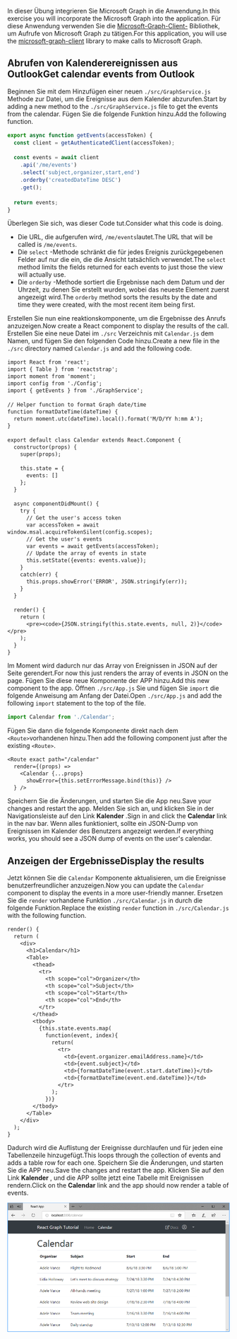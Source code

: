 <!-- markdownlint-disable MD002 MD041 -->

<span data-ttu-id="86f53-101">In dieser Übung integrieren Sie Microsoft Graph in die Anwendung.</span><span class="sxs-lookup"><span data-stu-id="86f53-101">In this exercise you will incorporate the Microsoft Graph into the application.</span></span> <span data-ttu-id="86f53-102">Für diese Anwendung verwenden Sie die [Microsoft-Graph-Client-](https://github.com/microsoftgraph/msgraph-sdk-javascript) Bibliothek, um Aufrufe von Microsoft Graph zu tätigen.</span><span class="sxs-lookup"><span data-stu-id="86f53-102">For this application, you will use the [microsoft-graph-client](https://github.com/microsoftgraph/msgraph-sdk-javascript) library to make calls to Microsoft Graph.</span></span>

## <a name="get-calendar-events-from-outlook"></a><span data-ttu-id="86f53-103">Abrufen von Kalenderereignissen aus Outlook</span><span class="sxs-lookup"><span data-stu-id="86f53-103">Get calendar events from Outlook</span></span>

<span data-ttu-id="86f53-104">Beginnen Sie mit dem Hinzufügen einer neuen `./src/GraphService.js` Methode zur Datei, um die Ereignisse aus dem Kalender abzurufen.</span><span class="sxs-lookup"><span data-stu-id="86f53-104">Start by adding a new method to the `./src/GraphService.js` file to get the events from the calendar.</span></span> <span data-ttu-id="86f53-105">Fügen Sie die folgende Funktion hinzu.</span><span class="sxs-lookup"><span data-stu-id="86f53-105">Add the following function.</span></span>

```js
export async function getEvents(accessToken) {
  const client = getAuthenticatedClient(accessToken);

  const events = await client
    .api('/me/events')
    .select('subject,organizer,start,end')
    .orderby('createdDateTime DESC')
    .get();

  return events;
}
```

<span data-ttu-id="86f53-106">Überlegen Sie sich, was dieser Code tut.</span><span class="sxs-lookup"><span data-stu-id="86f53-106">Consider what this code is doing.</span></span>

- <span data-ttu-id="86f53-107">Die URL, die aufgerufen wird, `/me/events`lautet.</span><span class="sxs-lookup"><span data-stu-id="86f53-107">The URL that will be called is `/me/events`.</span></span>
- <span data-ttu-id="86f53-108">Die `select` -Methode schränkt die für jedes Ereignis zurückgegebenen Felder auf nur die ein, die die Ansicht tatsächlich verwendet.</span><span class="sxs-lookup"><span data-stu-id="86f53-108">The `select` method limits the fields returned for each events to just those the view will actually use.</span></span>
- <span data-ttu-id="86f53-109">Die `orderby` -Methode sortiert die Ergebnisse nach dem Datum und der Uhrzeit, zu denen Sie erstellt wurden, wobei das neueste Element zuerst angezeigt wird.</span><span class="sxs-lookup"><span data-stu-id="86f53-109">The `orderby` method sorts the results by the date and time they were created, with the most recent item being first.</span></span>

<span data-ttu-id="86f53-110">Erstellen Sie nun eine reaktionskomponente, um die Ergebnisse des Anrufs anzuzeigen.</span><span class="sxs-lookup"><span data-stu-id="86f53-110">Now create a React component to display the results of the call.</span></span> <span data-ttu-id="86f53-111">Erstellen Sie eine neue Datei im `./src` Verzeichnis mit `Calendar.js` dem Namen, und fügen Sie den folgenden Code hinzu.</span><span class="sxs-lookup"><span data-stu-id="86f53-111">Create a new file in the `./src` directory named `Calendar.js` and add the following code.</span></span>

```JSX
import React from 'react';
import { Table } from 'reactstrap';
import moment from 'moment';
import config from './Config';
import { getEvents } from './GraphService';

// Helper function to format Graph date/time
function formatDateTime(dateTime) {
  return moment.utc(dateTime).local().format('M/D/YY h:mm A');
}

export default class Calendar extends React.Component {
  constructor(props) {
    super(props);

    this.state = {
      events: []
    };
  }

  async componentDidMount() {
    try {
      // Get the user's access token
      var accessToken = await window.msal.acquireTokenSilent(config.scopes);
      // Get the user's events
      var events = await getEvents(accessToken);
      // Update the array of events in state
      this.setState({events: events.value});
    }
    catch(err) {
      this.props.showError('ERROR', JSON.stringify(err));
    }
  }

  render() {
    return (
      <pre><code>{JSON.stringify(this.state.events, null, 2)}</code></pre>
    );
  }
}
```

<span data-ttu-id="86f53-112">Im Moment wird dadurch nur das Array von Ereignissen in JSON auf der Seite gerendert.</span><span class="sxs-lookup"><span data-stu-id="86f53-112">For now this just renders the array of events in JSON on the page.</span></span> <span data-ttu-id="86f53-113">Fügen Sie diese neue Komponente der APP hinzu.</span><span class="sxs-lookup"><span data-stu-id="86f53-113">Add this new component to the app.</span></span> <span data-ttu-id="86f53-114">Öffnen `./src/App.js` Sie und fügen Sie `import` die folgende Anweisung am Anfang der Datei.</span><span class="sxs-lookup"><span data-stu-id="86f53-114">Open `./src/App.js` and add the following `import` statement to the top of the file.</span></span>

```js
import Calendar from './Calendar';
```

<span data-ttu-id="86f53-115">Fügen Sie dann die folgende Komponente direkt nach dem `<Route>`vorhandenen hinzu.</span><span class="sxs-lookup"><span data-stu-id="86f53-115">Then add the following component just after the existing `<Route>`.</span></span>

```JSX
<Route exact path="/calendar"
  render={(props) =>
    <Calendar {...props}
      showError={this.setErrorMessage.bind(this)} />
  } />
```

<span data-ttu-id="86f53-116">Speichern Sie die Änderungen, und starten Sie die App neu.</span><span class="sxs-lookup"><span data-stu-id="86f53-116">Save your changes and restart the app.</span></span> <span data-ttu-id="86f53-117">Melden Sie sich an, und klicken Sie in der Navigationsleiste auf den Link **Kalender** .</span><span class="sxs-lookup"><span data-stu-id="86f53-117">Sign in and click the **Calendar** link in the nav bar.</span></span> <span data-ttu-id="86f53-118">Wenn alles funktioniert, sollte ein JSON-Dump von Ereignissen im Kalender des Benutzers angezeigt werden.</span><span class="sxs-lookup"><span data-stu-id="86f53-118">If everything works, you should see a JSON dump of events on the user's calendar.</span></span>

## <a name="display-the-results"></a><span data-ttu-id="86f53-119">Anzeigen der Ergebnisse</span><span class="sxs-lookup"><span data-stu-id="86f53-119">Display the results</span></span>

<span data-ttu-id="86f53-120">Jetzt können Sie die `Calendar` Komponente aktualisieren, um die Ereignisse benutzerfreundlicher anzuzeigen.</span><span class="sxs-lookup"><span data-stu-id="86f53-120">Now you can update the `Calendar` component to display the events in a more user-friendly manner.</span></span> <span data-ttu-id="86f53-121">Ersetzen Sie die `render` vorhandene Funktion `./src/Calendar.js` in durch die folgende Funktion.</span><span class="sxs-lookup"><span data-stu-id="86f53-121">Replace the existing `render` function in `./src/Calendar.js` with the following function.</span></span>

```JSX
render() {
  return (
    <div>
      <h1>Calendar</h1>
      <Table>
        <thead>
          <tr>
            <th scope="col">Organizer</th>
            <th scope="col">Subject</th>
            <th scope="col">Start</th>
            <th scope="col">End</th>
          </tr>
        </thead>
        <tbody>
          {this.state.events.map(
            function(event, index){
              return(
                <tr>
                  <td>{event.organizer.emailAddress.name}</td>
                  <td>{event.subject}</td>
                  <td>{formatDateTime(event.start.dateTime)}</td>
                  <td>{formatDateTime(event.end.dateTime)}</td>
                </tr>
              );
            })}
        </tbody>
      </Table>
    </div>
  );
}
```

<span data-ttu-id="86f53-122">Dadurch wird die Auflistung der Ereignisse durchlaufen und für jeden eine Tabellenzeile hinzugefügt.</span><span class="sxs-lookup"><span data-stu-id="86f53-122">This loops through the collection of events and adds a table row for each one.</span></span> <span data-ttu-id="86f53-123">Speichern Sie die Änderungen, und starten Sie die APP neu.</span><span class="sxs-lookup"><span data-stu-id="86f53-123">Save the changes and restart the app.</span></span> <span data-ttu-id="86f53-124">Klicken Sie auf den Link **Kalender** , und die APP sollte jetzt eine Tabelle mit Ereignissen rendern.</span><span class="sxs-lookup"><span data-stu-id="86f53-124">Click on the **Calendar** link and the app should now render a table of events.</span></span>

![Screenshot der Ereignistabelle](./images/add-msgraph-01.png)